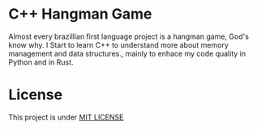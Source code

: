 # C++ Hangman Game

Almost every brazillian first language project is a hangman game, God's know why.
I Start to learn C++ to understand more about memory management and data structures.\, mainly to enhace my code quality in Python and in Rust.

# License

This project is under [MIT LICENSE](LICENSE)

